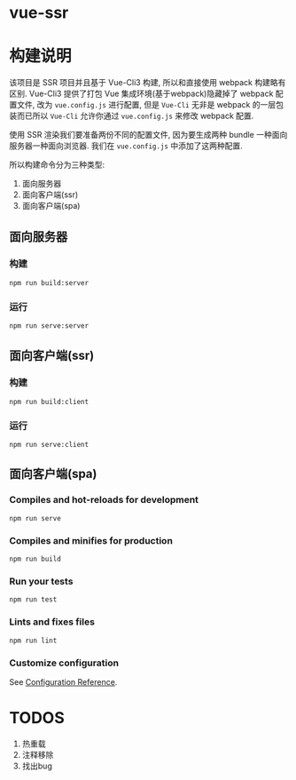 # vue-ssr

# 构建说明

该项目是 SSR 项目并且基于 Vue-Cli3 构建, 所以和直接使用 webpack 构建略有区别. Vue-Cli3 提供了打包 Vue 集成环境(基于webpack)隐藏掉了
webpack 配置文件, 改为 `vue.config.js` 进行配置, 但是 `Vue-Cli` 无非是 webpack 的一层包装而已所以 `Vue-Cli` 允许你通过 `vue.config.js` 来修改 webpack 配置.

使用 SSR 渲染我们要准备两份不同的配置文件, 因为要生成两种 bundle 一种面向服务器一种面向浏览器. 我们在 `vue.config.js` 中添加了这两种配置.

所以构建命令分为三种类型:
1. 面向服务器
2. 面向客户端(ssr)
3. 面向客户端(spa)

## 面向服务器

### 构建
```
npm run build:server
```

### 运行
```
npm run serve:server
```

## 面向客户端(ssr)

### 构建
```
npm run build:client
```

### 运行
```
npm run serve:client
```

## 面向客户端(spa)

### Compiles and hot-reloads for development
```
npm run serve
```

### Compiles and minifies for production
```
npm run build
```

### Run your tests
```
npm run test
```

### Lints and fixes files
```
npm run lint
```

### Customize configuration
See [Configuration Reference](https://cli.vuejs.org/config/).

# TODOS

1. 热重载
2. 注释移除
3. 找出bug
